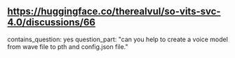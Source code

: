 ## https://huggingface.co/therealvul/so-vits-svc-4.0/discussions/66

contains_question: yes
question_part: "can you help to create a voice model from wave file to pth and config.json file."